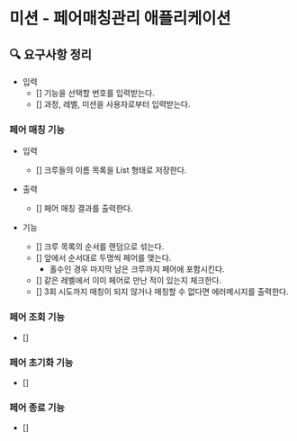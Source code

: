 # 미션 - 페어매칭관리 애플리케이션

## 🔍 요구사항 정리

- 입력
  - [] 기능을 선택할 번호를 입력받는다.
  - [] 과정, 레벨, 미션을 사용자로부터 입력받는다.
  
  
### 페어 매칭 기능

- 입력
  - [] 크루들의 이름 목록을 List<String> 형태로 저장한다.
  
- 출력
  - [] 페어 매칭 결과를 출력한다.
  
  
- 기능
  - [] 크루 목록의 순서를 랜덤으로 섞는다.
  - [] 앞에서 순서대로 두명씩 페어를 맺는다.
    - 홀수인 경우 마지막 남은 크루까지 페어에 포함시킨다.
  - [] 같은 레벨에서 이미 페어로 만난 적이 있는지 체크한다.
  - [] 3회 시도까지 매칭이 되지 않거나 매칭할 수 없다면 에러메시지를 출력한다.

### 페어 조회 기능
 - []

### 페어 초기화 기능
 - []

### 페어 종료 기능
 - []